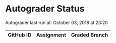 # Autograder Status
Autograder last run at: October 03, 2018 at 23:20

| GitHub ID | Assignment | Graded Branch |
|-----------|------------|---------------|
